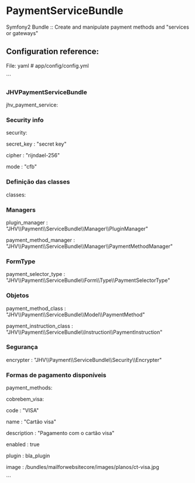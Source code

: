 PaymentServiceBundle
====================

Symfony2 Bundle :: Create and manipulate payment methods and "services or
gateways"



Configuration reference:
------------------------



File: yaml # app/config/config.yml



\`\`\`

### JHVPaymentServiceBundle

jhv_payment_service:

### Security info

security:

secret_key  : "secret key"

cipher      : "rijndael-256"

mode        : "cfb"



### Definição das classes

classes:

### Managers

plugin_manager            :
"JHV\\\\Payment\\\\ServiceBundle\\\\Manager\\\\PluginManager"

payment_method_manager    :
"JHV\\\\Payment\\\\ServiceBundle\\\\Manager\\\\PaymentMethodManager"



### FormType

payment_selector_type     :
"JHV\\\\Payment\\\\ServiceBundle\\\\Form\\\\Type\\\\PaymentSelectorType"



### Objetos

payment_method_class      :
"JHV\\\\Payment\\\\ServiceBundle\\\\Model\\\\PaymentMethod"

payment_instruction_class :
"JHV\\\\Payment\\\\ServiceBundle\\\\Instruction\\\\PaymentInstruction"



### Segurança

encrypter                 :
"JHV\\\\Payment\\\\ServiceBundle\\\\Security\\\\Encrypter"



### Formas de pagamento disponíveis

payment_methods:

cobrebem_visa:

code          : "VISA"

name          : "Cartão visa"

description   : "Pagamento com o cartão visa"

enabled       : true

plugin        : bla_plugin

image         : /bundles/mailforwebsitecore/images/planos/ct-visa.jpg

\`\`\`

